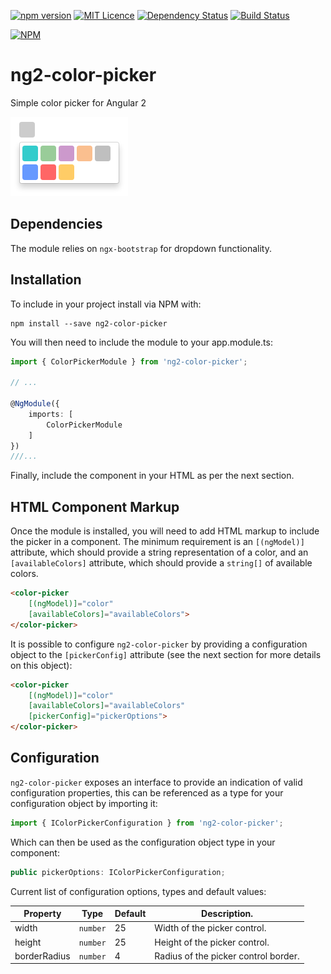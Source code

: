 [![npm version](https://badge.fury.io/js/ng2-color-picker.svg)](https://badge.fury.io/js/ng2-color-picker) [![MIT Licence](https://badges.frapsoft.com/os/mit/mit.svg?v=103)](https://opensource.org/licenses/mit-license.php) [![Dependency Status](https://www.versioneye.com/nodejs/ng2-color-picker/0.1.12/badge?style=flat-square)](https://www.versioneye.com/nodejs/ng2-color-picker/0.1.12) [![Build Status](https://travis-ci.org/AndyMeps/ng2-color-picker.svg?branch=master)](https://travis-ci.org/AndyMeps/ng2-color-picker)

[![NPM](https://nodei.co/npm/ng2-color-picker.png?downloads=true&downloadRank=true&stars=true)](https://nodei.co/npm/ng2-color-picker/)

# ng2-color-picker

Simple color picker for Angular 2

![Screenshot open](https://raw.githubusercontent.com/AndyMeps/ng2-color-picker/master/assets/screenshot-color-picker-open.png)

## Dependencies

The module relies on `ngx-bootstrap` for dropdown functionality.

## Installation

To include in your project install via NPM with:

```
npm install --save ng2-color-picker
```

You will then need to include the module to your app.module.ts:

```typescript
import { ColorPickerModule } from 'ng2-color-picker';

// ...

@NgModule({
    imports: [
        ColorPickerModule
    ]
})
///...
```

Finally, include the component in your HTML as per the next section.

## HTML Component Markup

Once the module is installed, you will need to add HTML markup to include the picker in a component.
The minimum requirement is an `[(ngModel)]` attribute, which should provide a string representation of a color, and an `[availableColors]` attribute, which should provide a `string[]` of available colors.

```html
<color-picker
    [(ngModel)]="color"
    [availableColors]="availableColors">
</color-picker>
```

It is possible to configure `ng2-color-picker` by providing a configuration object to the `[pickerConfig]` attribute (see the next section for more details on this object):

```html
<color-picker
    [(ngModel)]="color"
    [availableColors]="availableColors"
    [pickerConfig]="pickerOptions">
</color-picker>
```

## Configuration

`ng2-color-picker` exposes an interface to provide an indication of valid configuration properties, this can be referenced as a type for your configuration object by importing it:

```typescript
import { IColorPickerConfiguration } from 'ng2-color-picker';
```

Which can then be used as the configuration object type in your component:

```typescript
public pickerOptions: IColorPickerConfiguration;
```

Current list of configuration options, types and default values:

| Property | Type | Default | Description. |
| -------- | ---- | ------- | ------------ |
| width | `number` | 25 | Width of the picker control. |
| height | `number` | 25 | Height of the picker control. |
| borderRadius | `number` | 4 | Radius of the picker control border. |
